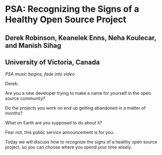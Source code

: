 # PSA: Recognizing the Signs of a Healthy Open Source Project
## Derek Robinson, Keanelek Enns, Neha Koulecar, and Manish Sihag
## University of Victoria, Canada

*PSA music begins, fade into video*

Derek:

Are you a new developer trying to make a name for yourself in the open source community?

Do the projects you work on end up getting abandoned in a matter of months?

What on Earth are you supposed to do about it?

Fear not, this public service announcement is for you.

Today we will discuss how to recognize the signs of a healthy open source project, so you can choose where you spend your time wisely.